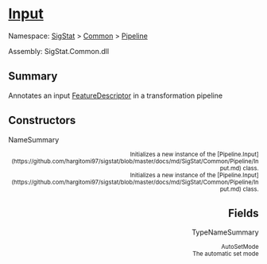 # [Input](./Input.md)

Namespace: [SigStat]() > [Common](./../README.md) > [Pipeline](./README.md)

Assembly: SigStat.Common.dll

## Summary
Annotates an input [FeatureDescriptor](https://github.com/hargitomi97/sigstat/blob/master/docs/md/SigStat/Common/FeatureDescriptor.md) in a transformation pipeline

## Constructors

NameSummary

<div style="text-align: right"><sub>Initializes a new instance of the [Pipeline.Input](https://github.com/hargitomi97/sigstat/blob/master/docs/md/SigStat/Common/Pipeline/Input.md) class.</sub></ div ><div style="text-align: right"><sub>Initializes a new instance of the [Pipeline.Input](https://github.com/hargitomi97/sigstat/blob/master/docs/md/SigStat/Common/Pipeline/Input.md) class.</sub></ div ><br>


## Fields

TypeNameSummary

<div style="text-align: right"><sub>AutoSetMode</sub></ div ><div style="text-align: right"><sub>The automatic set mode</sub></ div ><div style="text-align: right"></ div ><br>



